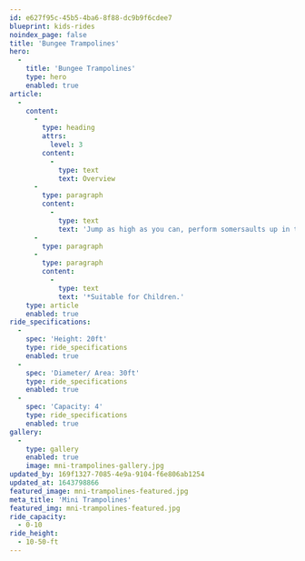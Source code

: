 ```yaml
---
id: e627f95c-45b5-4ba6-8f88-dc9b9f6cdee7
blueprint: kids-rides
noindex_page: false
title: 'Bungee Trampolines'
hero:
  -
    title: 'Bungee Trampolines'
    type: hero
    enabled: true
article:
  -
    content:
      -
        type: heading
        attrs:
          level: 3
        content:
          -
            type: text
            text: Overview
      -
        type: paragraph
        content:
          -
            type: text
            text: 'Jump as high as you can, perform somersaults up in the air with the knowledge you are safely strapped in.'
      -
        type: paragraph
      -
        type: paragraph
        content:
          -
            type: text
            text: '*Suitable for Children.'
    type: article
    enabled: true
ride_specifications:
  -
    spec: 'Height: 20ft'
    type: ride_specifications
    enabled: true
  -
    spec: 'Diameter/ Area: 30ft'
    type: ride_specifications
    enabled: true
  -
    spec: 'Capacity: 4'
    type: ride_specifications
    enabled: true
gallery:
  -
    type: gallery
    enabled: true
    image: mni-trampolines-gallery.jpg
updated_by: 169f1327-7085-4e9a-9104-f6e806ab1254
updated_at: 1643798866
featured_image: mni-trampolines-featured.jpg
meta_title: 'Mini Trampolines'
featured_img: mni-trampolines-featured.jpg
ride_capacity:
  - 0-10
ride_height:
  - 10-50-ft
---
```

